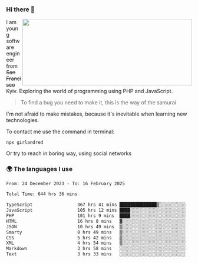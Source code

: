 ### Hi there 👋  

<img align='right' src="https://github-readme-stats.vercel.app/api?username=girlandred&count_private=true&show_icons=true&include_all_commits=true&hide_rank=true&hide_title=true&theme=buefy&card_width=300" width=460 height=180>


I am young software engineer from ~~San Francisco~~ Kyiv. Exploring the world of programming using PHP and JavaScript.


> To find a bug you need to make it, this is the way of the samurai



I'm not afraid to make mistakes, because it's inevitable when learning new technologies.

To contact me use the command in terminal:

```
npx girlandred
```

Or try to reach in boring way, using social networks


### 🌍 The languages I use

<!--START_SECTION:waka-->

```txt
From: 24 December 2023 - To: 16 February 2025

Total Time: 644 hrs 36 mins

TypeScript                 367 hrs 41 mins ██████████████▒░░░░░░░░░░   57.03 %
JavaScript                 105 hrs 12 mins ████░░░░░░░░░░░░░░░░░░░░░   16.32 %
PHP                        101 hrs 9 mins  ████░░░░░░░░░░░░░░░░░░░░░   15.69 %
HTML                       16 hrs 8 mins   ▓░░░░░░░░░░░░░░░░░░░░░░░░   02.50 %
JSON                       10 hrs 49 mins  ▒░░░░░░░░░░░░░░░░░░░░░░░░   01.68 %
Smarty                     8 hrs 49 mins   ▒░░░░░░░░░░░░░░░░░░░░░░░░   01.37 %
CSS                        5 hrs 42 mins   ▒░░░░░░░░░░░░░░░░░░░░░░░░   00.89 %
XML                        4 hrs 54 mins   ▒░░░░░░░░░░░░░░░░░░░░░░░░   00.76 %
Markdown                   3 hrs 58 mins   ░░░░░░░░░░░░░░░░░░░░░░░░░   00.62 %
Text                       3 hrs 33 mins   ░░░░░░░░░░░░░░░░░░░░░░░░░   00.55 %
```

<!--END_SECTION:waka-->

